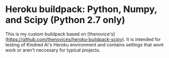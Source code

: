 Heroku buildpack: Python, Numpy, and Scipy (Python 2.7 only)
====================================================

This is my custom buildpack based on [thenovice's] (https://github.com/thenovices/heroku-buildpack-scipy).
It is intended for testing of Kindred Ai's Heroku environment and contains settings that wont work or aren't
neccesary for typical projects.